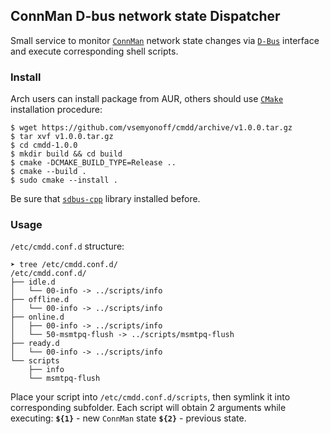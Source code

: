 ## ConnMan D-bus network state Dispatcher
Small service to monitor [`ConnMan`](https://01.org/connman) network state changes via
[`D-Bus`](https://www.freedesktop.org/wiki/Software/dbus) interface and execute corresponding shell scripts.

### Install
Arch users can install package from AUR, others should use [`CMake`](https://cmake.org) installation procedure:
```
$ wget https://github.com/vsemyonoff/cmdd/archive/v1.0.0.tar.gz
$ tar xvf v1.0.0.tar.gz
$ cd cmdd-1.0.0
$ mkdir build && cd build
$ cmake -DCMAKE_BUILD_TYPE=Release ..
$ cmake --build .
$ sudo cmake --install .
```
Be sure that [`sdbus-cpp`](https://github.com/Kistler-Group/sdbus-cpp) library installed before.

### Usage
`/etc/cmdd.conf.d` structure:

```
➤ tree /etc/cmdd.conf.d/
/etc/cmdd.conf.d/
├── idle.d
│   └── 00-info -> ../scripts/info
├── offline.d
│   └── 00-info -> ../scripts/info
├── online.d
│   ├── 00-info -> ../scripts/info
│   └── 50-msmtpq-flush -> ../scripts/msmtpq-flush
├── ready.d
│   └── 00-info -> ../scripts/info
└── scripts
    ├── info
    └── msmtpq-flush
```

Place your script into `/etc/cmdd.conf.d/scripts`, then symlink it into corresponding subfolder.
Each script will obtain 2 arguments while executing: __`${1}`__ - new `ConnMan` state
__`${2}`__ - previous state.
